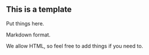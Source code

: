 ## This is a template

Put things here.

Markdown format.

We allow HTML, so feel free to <span className="yellow">add things if you need to.</span>
